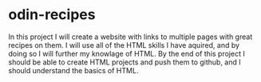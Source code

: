 # odin-recipes
In this project I will create a website with links to multiple pages with great recipes on them. I will use all of the HTML skills I have aquired, and by doing so I will further my knowlage of HTML. By the end of this project I should be able to create HTML projects and push them to github, and I should understand the basics of HTML.
